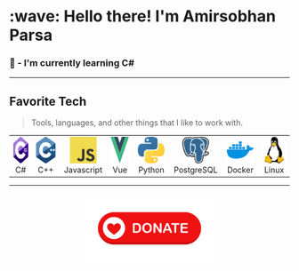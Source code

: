 <h1 align="left" id="macropower-title">:wave: Hello there! I'm Amirsobhan Parsa</h1>
<h3 align="left">🌱 - I'm currently learning C#</h3>
<hr/>
<h2 align="left" id="macropower-tech">Favorite Tech</h2>

> Tools, languages, and other things that I like to work with.

<table>
  <tr>
    <td align="center" width="96">
      <a href="#macropower-tech">
        <img src="./c--4.svg" width="48" height="48" alt="CSharp" />
      </a>
      <br>C#
    </td>
    <td align="center" width="96">
      <a href="#macropower-tech">
        <img src="./c.svg" width="48" height="48" alt="CPlusPlus" />
      </a>
      <br>C++
    </td>
    <td align="center" width="96">
      <a href="#macropower-tech">
        <img src="./logo-javascript.svg" width="48" height="48" alt="Javascript" />
      </a>
      <br>Javascript
    </td>
    <td align="center" width="96">
      <a href="#macropower-tech">
        <img src="./vue-9.svg" width="48" height="48" alt="Vue" />
      </a>
      <br>Vue
    </td>
    <td align="center" width="96">
      <a href="#macropower-tech" >
        <img src="./python-5.svg" width="48" height="48" alt="Python" />
      </a>
      <br>Python
    </td>
    <td align="center" width="96"> 
      <a href="#macropower-tech" >
        <img src="./postgresql.svg" width="48" height="48" alt="PostgreSQL" />
      </a>
      <br>PostgreSQL
    </td>
    <td align="center"  width="96">
      <a href="#macropower-tech">
        <img src="./docker-4.svg" width="48" height="48" alt="Docker" />
      </a>
      <br>Docker
    </td>
    <td align="center" width="96">
      <a href="#macropower-tech" >
        <img src="./linux-icon.svg" width="48" height="48" alt="Linux" />
      </a>
      <br>Linux
    </td>
  </tr>
</table>
<hr/>
<a href="https://idpay.ir/asparsa" target="_blank"><img src="./donate.png" style="display: block;
  margin-left: auto;
  margin-right: auto;
  width: 50%;"></a>
